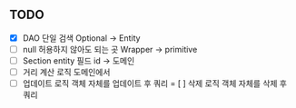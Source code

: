 ## TODO
- [x] DAO 단일 검색 Optional -> Entity
- [ ] null 허용하지 않아도 되는 곳 Wrapper -> primitive
- [ ] Section entity 필드 id -> 도메인
- [ ] 거리 계산 로직 도메인에서
- [ ] 업데이트 로직 객체 자체를 업데이트 후 쿼리
= [ ] 삭제 로직 객체 자체를 삭제 후 쿼리
